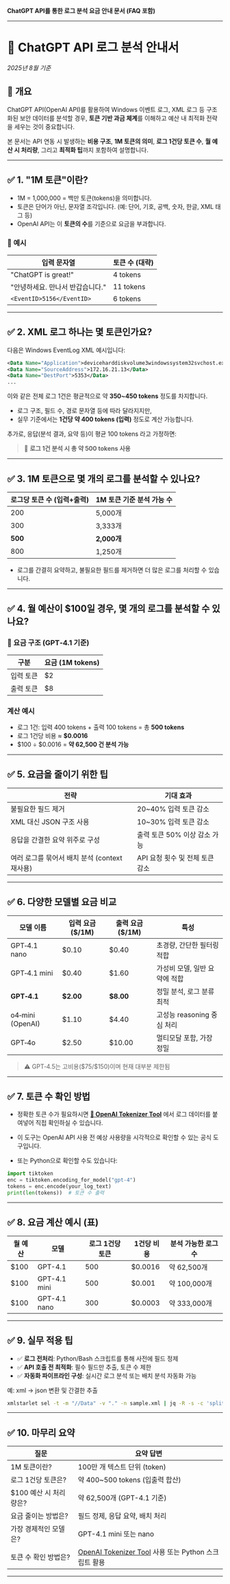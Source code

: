 **ChatGPT API를 통한 로그 분석 요금 안내 문서 (FAQ 포함)** 

---

# 📘 ChatGPT API 로그 분석 안내서

*2025년 8월 기준*

## 🔰 개요

ChatGPT API(OpenAI API)를 활용하여 Windows 이벤트 로그, XML 로그 등 구조화된 보안 데이터를 분석할 경우, **토큰 기반 과금 체계**를 이해하고 예산 내 최적화 전략을 세우는 것이 중요합니다.

본 문서는 API 연동 시 발생하는 **비용 구조**, **1M 토큰의 의미**, **로그 1건당 토큰 수**, **월 예산 시 처리량**, 그리고 **최적화 팁**까지 포함하여 설명합니다.

---

## ✅ 1. "1M 토큰"이란?

* 1M = 1,000,000 = 백만 토큰(tokens)을 의미합니다.
* 토큰은 단어가 아닌, 문자열 조각입니다. (예: 단어, 기호, 공백, 숫자, 한글, XML 태그 등)
* OpenAI API는 이 **토큰의 수**를 기준으로 요금을 부과합니다.

### 🧪 예시

| 입력 문자열                    | 토큰 수 (대략) |
| ------------------------- | --------- |
| "ChatGPT is great!"       | 4 tokens  |
| "안녕하세요. 만나서 반갑습니다."       | 11 tokens |
| `<EventID>5156</EventID>` | 6 tokens  |

---

## ✅ 2. XML 로그 하나는 몇 토큰인가요?

다음은 Windows EventLog XML 예시입니다:

```xml
<Data Name="Application">deviceharddiskvolume3windowssystem32svchost.exe</Data>
<Data Name="SourceAddress">172.16.21.13</Data>
<Data Name="DestPort">5353</Data>
...
```

이와 같은 전체 로그 1건은 평균적으로 약 **350\~450 tokens** 정도를 차지합니다.

* 로그 구조, 필드 수, 경로 문자열 등에 따라 달라지지만,
* 실무 기준에서는 **1건당 약 400 tokens (입력)** 정도로 계산 가능합니다.

추가로, 응답(분석 결과, 요약 등)이 평균 100 tokens 라고 가정하면:

> 🔸 **로그 1건 분석 시 총 약 500 tokens 사용**

---

## ✅ 3. 1M 토큰으로 몇 개의 로그를 분석할 수 있나요?

| 로그당 토큰 수 (입력+출력) | 1M 토큰 기준 분석 가능 수 |
| ---------------- | ---------------- |
| 200              | 5,000개           |
| 300              | 3,333개           |
| **500**          | **2,000개**       |
| 800              | 1,250개           |

* 로그를 간결히 요약하고, 불필요한 필드를 제거하면 더 많은 로그를 처리할 수 있습니다.

---

## ✅ 4. 월 예산이 \$100일 경우, 몇 개의 로그를 분석할 수 있나요?

### 💸 요금 구조 (GPT‑4.1 기준)

| 구분    | 요금 (1M tokens) |
| ----- | -------------- |
| 입력 토큰 | \$2            |
| 출력 토큰 | \$8            |

### 계산 예시

* 로그 1건: 입력 400 tokens + 출력 100 tokens = 총 **500 tokens**
* 로그 1건당 비용 ≈ **\$0.0016**
* \$100 ÷ \$0.0016 = **약 62,500 건 분석 가능**

---

## ✅ 5. 요금을 줄이기 위한 팁

| 전략                             | 기대 효과                |
| ------------------------------ | -------------------- |
| 불필요한 필드 제거                     | 20\~40% 입력 토큰 감소     |
| XML 대신 JSON 구조 사용              | 10\~30% 입력 토큰 감소     |
| 응답을 간결한 요약 위주로 구성              | 출력 토큰 50% 이상 감소 가능   |
| 여러 로그를 묶어서 배치 분석 (context 재사용) | API 요청 횟수 및 전체 토큰 감소 |

---

## ✅ 6. 다양한 모델별 요금 비교

| 모델 이름            | 입력 요금 (\$/1M) | 출력 요금 (\$/1M) | 특성                  |
| ---------------- | ------------- | ------------- | ------------------- |
| GPT‑4.1 nano     | \$0.10        | \$0.40        | 초경량, 간단한 필터링 적합     |
| GPT‑4.1 mini     | \$0.40        | \$1.60        | 가성비 모델, 일반 요약에 적합   |
| **GPT‑4.1**      | **\$2.00**    | **\$8.00**    | 정밀 분석, 로그 분류 최적     |
| o4‑mini (OpenAI) | \$1.10        | \$4.40        | 고성능 reasoning 중심 처리 |
| GPT‑4o           | \$2.50        | \$10.00       | 멀티모달 포함, 가장 정밀      |

> ⚠️ GPT‑4.5는 고비용(\$75/\$150)이며 현재 대부분 제한됨

---

## ✅ 7. 토큰 수 확인 방법

* 정확한 토큰 수가 필요하시면 **[🔗 OpenAI Tokenizer Tool](https://platform.openai.com/tokenizer)** 에서 로그 데이터를 붙여넣어 직접 확인하실 수 있습니다.

* 이 도구는 OpenAI API 사용 전 예상 사용량을 시각적으로 확인할 수 있는 공식 도구입니다.

* 또는 Python으로 확인할 수도 있습니다:

```python
import tiktoken
enc = tiktoken.encoding_for_model("gpt-4")
tokens = enc.encode(your_log_text)
print(len(tokens))  # 토큰 수 출력
```

---

## ✅ 8. 요금 계산 예시 (표)

| 월 예산  | 모델           | 로그 1건당 토큰 | 1건당 비용   | 분석 가능한 로그 수 |
| ----- | ------------ | --------- | -------- | ----------- |
| \$100 | GPT-4.1      | 500       | \$0.0016 | 약 62,500개   |
| \$100 | GPT-4.1 mini | 500       | \$0.001  | 약 100,000개  |
| \$100 | GPT-4.1 nano | 300       | \$0.0003 | 약 333,000개  |

---

## ✅ 9. 실무 적용 팁

* ✅ **로그 전처리**: Python/Bash 스크립트를 통해 사전에 필드 정제
* ✅ **API 호출 전 최적화**: 필수 필드만 추출, 토큰 수 제한
* ✅ **자동화 파이프라인 구성**: 실시간 로그 분석 또는 배치 분석 자동화 가능

예: xml → json 변환 및 간결한 추출

```bash
xmlstarlet sel -t -m "//Data" -v "." -n sample.xml | jq -R -s -c 'split("\n") | map(select(length>0))'
```

---

## ✅ 10. 마무리 요약

| 질문               | 요약 답변                                                                               |
| ---------------- | ----------------------------------------------------------------------------------- |
| 1M 토큰이란?         | 100만 개 텍스트 단위 (token)                                                               |
| 로그 1건당 토큰은?      | 약 400\~500 tokens (입출력 합산)                                                          |
| \$100 예산 시 처리량은? | 약 62,500개 (GPT-4.1 기준)                                                              |
| 요금 줄이는 방법은?      | 필드 정제, 응답 요약, 배치 처리                                                                 |
| 가장 경제적인 모델은?     | GPT-4.1 mini 또는 nano                                                                |
| 토큰 수 확인 방법은?     | [OpenAI Tokenizer Tool](https://platform.openai.com/tokenizer) 사용 또는 Python 스크립트 활용 |

---
